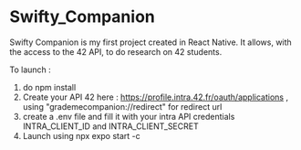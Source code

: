 # Swifty_Companion
Swifty Companion is my first project created in React Native. It allows, with the access to the 42 API, to do research on 42 students.

To launch : 
1. do npm install
2. Create your API 42 here : https://profile.intra.42.fr/oauth/applications , using "grademecompanion://redirect" for redirect url
2. create a .env file and fill it with your intra API credentials INTRA_CLIENT_ID and INTRA_CLIENT_SECRET
3. Launch using npx expo start -c
